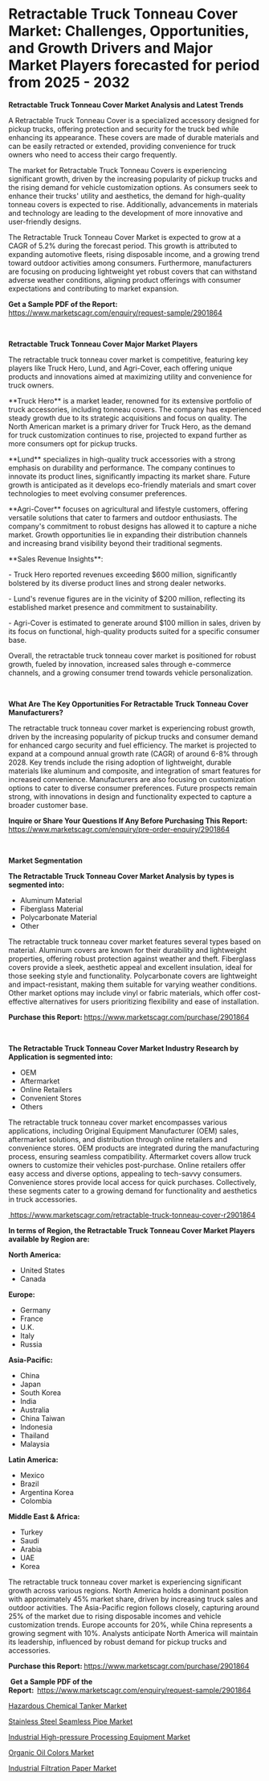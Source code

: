 <p><h1>Retractable Truck Tonneau Cover Market: Challenges, Opportunities, and Growth Drivers and Major Market Players forecasted for period from 2025 - 2032</h1></p><p><strong>Retractable Truck Tonneau Cover Market Analysis and Latest Trends</strong></p>
<p><p>A Retractable Truck Tonneau Cover is a specialized accessory designed for pickup trucks, offering protection and security for the truck bed while enhancing its appearance. These covers are made of durable materials and can be easily retracted or extended, providing convenience for truck owners who need to access their cargo frequently. </p><p>The market for Retractable Truck Tonneau Covers is experiencing significant growth, driven by the increasing popularity of pickup trucks and the rising demand for vehicle customization options. As consumers seek to enhance their trucks' utility and aesthetics, the demand for high-quality tonneau covers is expected to rise. Additionally, advancements in materials and technology are leading to the development of more innovative and user-friendly designs.</p><p>The Retractable Truck Tonneau Cover Market is expected to grow at a CAGR of 5.2% during the forecast period. This growth is attributed to expanding automotive fleets, rising disposable income, and a growing trend toward outdoor activities among consumers. Furthermore, manufacturers are focusing on producing lightweight yet robust covers that can withstand adverse weather conditions, aligning product offerings with consumer expectations and contributing to market expansion.</p></p>
<p><strong>Get a Sample PDF of the Report:&nbsp;</strong> <a href="https://www.marketscagr.com/enquiry/request-sample/2901864?utm_campaign=1868&utm_medium=2&utm_source=Github&utm_content=ia&utm_term=16032025&utm_id=retractable-truck-tonneau-cover">https://www.marketscagr.com/enquiry/request-sample/2901864</a></p>
<p>&nbsp;</p>
<p><strong>Retractable Truck Tonneau Cover Major Market Players</strong></p>
<p><p>The retractable truck tonneau cover market is competitive, featuring key players like Truck Hero, Lund, and Agri-Cover, each offering unique products and innovations aimed at maximizing utility and convenience for truck owners.</p><p>**Truck Hero** is a market leader, renowned for its extensive portfolio of truck accessories, including tonneau covers. The company has experienced steady growth due to its strategic acquisitions and focus on quality. The North American market is a primary driver for Truck Hero, as the demand for truck customization continues to rise, projected to expand further as more consumers opt for pickup trucks.</p><p>**Lund** specializes in high-quality truck accessories with a strong emphasis on durability and performance. The company continues to innovate its product lines, significantly impacting its market share. Future growth is anticipated as it develops eco-friendly materials and smart cover technologies to meet evolving consumer preferences.</p><p>**Agri-Cover** focuses on agricultural and lifestyle customers, offering versatile solutions that cater to farmers and outdoor enthusiasts. The company's commitment to robust designs has allowed it to capture a niche market. Growth opportunities lie in expanding their distribution channels and increasing brand visibility beyond their traditional segments.</p><p>**Sales Revenue Insights**: </p><p>- Truck Hero reported revenues exceeding $600 million, significantly bolstered by its diverse product lines and strong dealer networks.</p><p>- Lund's revenue figures are in the vicinity of $200 million, reflecting its established market presence and commitment to sustainability.</p><p>- Agri-Cover is estimated to generate around $100 million in sales, driven by its focus on functional, high-quality products suited for a specific consumer base.</p><p>Overall, the retractable truck tonneau cover market is positioned for robust growth, fueled by innovation, increased sales through e-commerce channels, and a growing consumer trend towards vehicle personalization.</p></p>
<p>&nbsp;</p>
<p><strong>What Are The Key Opportunities For Retractable Truck Tonneau Cover Manufacturers?</strong></p>
<p><p>The retractable truck tonneau cover market is experiencing robust growth, driven by the increasing popularity of pickup trucks and consumer demand for enhanced cargo security and fuel efficiency. The market is projected to expand at a compound annual growth rate (CAGR) of around 6-8% through 2028. Key trends include the rising adoption of lightweight, durable materials like aluminum and composite, and integration of smart features for increased convenience. Manufacturers are also focusing on customization options to cater to diverse consumer preferences. Future prospects remain strong, with innovations in design and functionality expected to capture a broader customer base.</p></p>
<p><strong>Inquire or Share Your Questions If Any Before Purchasing This Report:</strong> <a href="https://www.marketscagr.com/enquiry/pre-order-enquiry/2901864?utm_campaign=1868&utm_medium=2&utm_source=Github&utm_content=ia&utm_term=16032025&utm_id=retractable-truck-tonneau-cover">https://www.marketscagr.com/enquiry/pre-order-enquiry/2901864</a></p>
<p>&nbsp;</p>
<p><strong>Market Segmentation</strong></p>
<p><strong>The Retractable Truck Tonneau Cover Market Analysis by types is segmented into:</strong></p>
<p><ul><li>Aluminum Material</li><li>Fiberglass Material</li><li>Polycarbonate Material</li><li>Other</li></ul></p>
<p><p>The retractable truck tonneau cover market features several types based on material. Aluminum covers are known for their durability and lightweight properties, offering robust protection against weather and theft. Fiberglass covers provide a sleek, aesthetic appeal and excellent insulation, ideal for those seeking style and functionality. Polycarbonate covers are lightweight and impact-resistant, making them suitable for varying weather conditions. Other market options may include vinyl or fabric materials, which offer cost-effective alternatives for users prioritizing flexibility and ease of installation.</p></p>
<p><strong>Purchase this Report:&nbsp;</strong><a href="https://www.marketscagr.com/purchase/2901864?utm_campaign=1868&utm_medium=2&utm_source=Github&utm_content=ia&utm_term=16032025&utm_id=retractable-truck-tonneau-cover">https://www.marketscagr.com/purchase/2901864</a></p>
<p>&nbsp;</p>
<p><strong>The Retractable Truck Tonneau Cover Market Industry Research by Application is segmented into:</strong></p>
<p><ul><li>OEM</li><li>Aftermarket</li><li>Online Retailers</li><li>Convenient Stores</li><li>Others</li></ul></p>
<p><p>The retractable truck tonneau cover market encompasses various applications, including Original Equipment Manufacturer (OEM) sales, aftermarket solutions, and distribution through online retailers and convenience stores. OEM products are integrated during the manufacturing process, ensuring seamless compatibility. Aftermarket covers allow truck owners to customize their vehicles post-purchase. Online retailers offer easy access and diverse options, appealing to tech-savvy consumers. Convenience stores provide local access for quick purchases. Collectively, these segments cater to a growing demand for functionality and aesthetics in truck accessories.</p></p>
<p><a href="https://www.marketscagr.com/retractable-truck-tonneau-cover-r2901864?utm_campaign=1868&utm_medium=2&utm_source=Github&utm_content=ia&utm_term=16032025&utm_id=retractable-truck-tonneau-cover">&nbsp;https://www.marketscagr.com/retractable-truck-tonneau-cover-r2901864</a></p>
<p><strong>In terms of Region, the Retractable Truck Tonneau Cover Market Players available by Region are:</strong></p>
<p>
    <p> <strong> North America: </strong>
        <ul>
            <li>United States</li>
            <li>Canada</li>
        </ul>
        </p> 
    <p> <strong> Europe: </strong>
        <ul>
            <li>Germany</li>
            <li>France</li>
            <li>U.K.</li>
            <li>Italy</li>
            <li>Russia</li>
        </ul>
        </p> 
    <p> <strong> Asia-Pacific: </strong>
        <ul>
            <li>China</li>
            <li>Japan</li>
            <li>South Korea</li>
            <li>India</li>
            <li>Australia</li>
            <li>China Taiwan</li>
            <li>Indonesia</li>
            <li>Thailand</li>
            <li>Malaysia</li>
        </ul>
        </p> 
    <p> <strong> Latin America: </strong>
        <ul>
            <li>Mexico</li>
            <li>Brazil</li>
            <li>Argentina Korea</li>
            <li>Colombia</li>
        </ul>
        </p> 
    <p> <strong> Middle East & Africa: </strong>
        <ul>
            <li>Turkey</li>
            <li>Saudi</li>
            <li>Arabia</li>
            <li>UAE</li>
            <li>Korea</li>
        </ul>
    </p>
    </p>
<p><p>The retractable truck tonneau cover market is experiencing significant growth across various regions. North America holds a dominant position with approximately 45% market share, driven by increasing truck sales and outdoor activities. The Asia-Pacific region follows closely, capturing around 25% of the market due to rising disposable incomes and vehicle customization trends. Europe accounts for 20%, while China represents a growing segment with 10%. Analysts anticipate North America will maintain its leadership, influenced by robust demand for pickup trucks and accessories.</p></p>
<p><strong>Purchase this Report: </strong><a href="https://www.marketscagr.com/purchase/2901864?utm_campaign=1868&utm_medium=2&utm_source=Github&utm_content=ia&utm_term=16032025&utm_id=retractable-truck-tonneau-cover">https://www.marketscagr.com/purchase/2901864</a></p>
<p>&nbsp;<strong>Get a Sample PDF of the Report:&nbsp;&nbsp;</strong><a href="https://www.marketscagr.com/enquiry/request-sample/2901864?utm_campaign=1868&utm_medium=2&utm_source=Github&utm_content=ia&utm_term=16032025&utm_id=retractable-truck-tonneau-cover">https://www.marketscagr.com/enquiry/request-sample/2901864</a></p>
<p><strong></strong></p>
<p><p><a href="https://github.com/goliareanoyh/Market-Research-Report-List-1/blob/main/hazardous-chemical-tanker-market.md?utm_campaign=1868&utm_medium=2&utm_source=Github&utm_content=ia&utm_term=16032025&utm_id=retractable-truck-tonneau-cover">Hazardous Chemical Tanker Market</a></p><p><a href="https://github.com/knazsdadeyvw/Market-Research-Report-List-1/blob/main/stainless-steel-seamless-pipe-market.md?utm_campaign=1868&utm_medium=2&utm_source=Github&utm_content=ia&utm_term=16032025&utm_id=retractable-truck-tonneau-cover">Stainless Steel Seamless Pipe Market</a></p><p><a href="https://github.com/naanaafranxu/Market-Research-Report-List-1/blob/main/industrial-high-pressure-processing-equipment-market.md?utm_campaign=1868&utm_medium=2&utm_source=Github&utm_content=ia&utm_term=16032025&utm_id=retractable-truck-tonneau-cover">Industrial High-pressure Processing Equipment Market</a></p><p><a href="https://github.com/aarenlazosw3/Market-Research-Report-List-1/blob/main/organic-oil-colors-market.md?utm_campaign=1868&utm_medium=2&utm_source=Github&utm_content=ia&utm_term=16032025&utm_id=retractable-truck-tonneau-cover">Organic Oil Colors Market</a></p><p><a href="https://github.com/nyanikumchu/Market-Research-Report-List-1/blob/main/industrial-filtration-paper-market.md?utm_campaign=1868&utm_medium=2&utm_source=Github&utm_content=ia&utm_term=16032025&utm_id=retractable-truck-tonneau-cover">Industrial Filtration Paper Market</a></p></p>